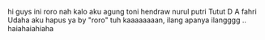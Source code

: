 hi guys ini roro
nah kalo aku agung
toni
hendraw
nurul
putri
Tutut D A
fahri
Udaha aku hapus ya by "roro"
tuh kaaaaaaaan, ilang
apanya ilangggg ..
haiahaiahiaha